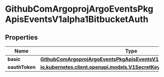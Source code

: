 

# GithubComArgoprojArgoEventsPkgApisEventsV1alpha1BitbucketAuth


## Properties

Name | Type | Description | Notes
------------ | ------------- | ------------- | -------------
**basic** | [**GithubComArgoprojArgoEventsPkgApisEventsV1alpha1BitbucketBasicAuth**](GithubComArgoprojArgoEventsPkgApisEventsV1alpha1BitbucketBasicAuth.md) |  |  [optional]
**oauthToken** | [**io.kubernetes.client.openapi.models.V1SecretKeySelector**](io.kubernetes.client.openapi.models.V1SecretKeySelector.md) |  |  [optional]



